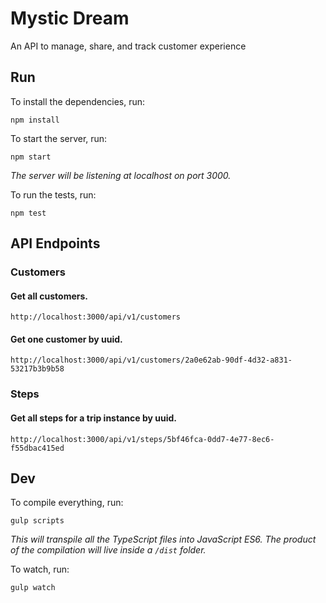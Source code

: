 # Mystic Dream

An API to manage, share, and track customer experience

## Run

To install the dependencies, run:

`npm install`

To start the server, run:

`npm start`

*The server will be listening at localhost on port 3000.*

To run the tests, run:

`npm test`

## API Endpoints

### Customers

#### Get all customers.

`http://localhost:3000/api/v1/customers`

#### Get one customer by uuid.

`http://localhost:3000/api/v1/customers/2a0e62ab-90df-4d32-a831-53217b3b9b58`

### Steps

#### Get all steps for a trip instance by uuid.

`http://localhost:3000/api/v1/steps/5bf46fca-0dd7-4e77-8ec6-f55dbac415ed`

## Dev

To compile everything, run:

`gulp scripts`

*This will transpile all the TypeScript files into JavaScript ES6\. The product of the compilation will live inside a `/dist` folder.*

To watch, run:

`gulp watch`
